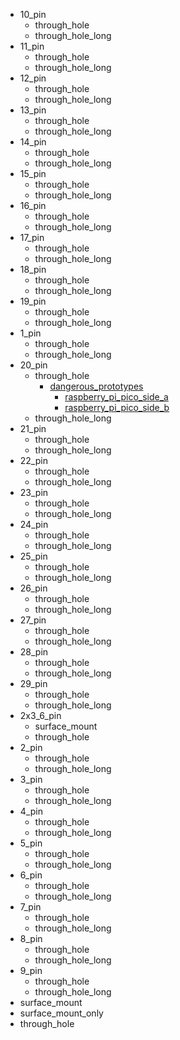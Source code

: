 * 10_pin
  * through_hole
  * through_hole_long
* 11_pin
  * through_hole
  * through_hole_long
* 12_pin
  * through_hole
  * through_hole_long
* 13_pin
  * through_hole
  * through_hole_long
* 14_pin
  * through_hole
  * through_hole_long
* 15_pin
  * through_hole
  * through_hole_long
* 16_pin
  * through_hole
  * through_hole_long
* 17_pin
  * through_hole
  * through_hole_long
* 18_pin
  * through_hole
  * through_hole_long
* 19_pin
  * through_hole
  * through_hole_long
* 1_pin
  * through_hole
  * through_hole_long
* 20_pin
  * through_hole
    * [dangerous_prototypes](20_pin/through_hole/dangerous_prototypes)
      * [raspberry_pi_pico_side_a](20_pin/through_hole/dangerous_prototypes/raspberry_pi_pico_side_a)
      * [raspberry_pi_pico_side_b](20_pin/through_hole/dangerous_prototypes/raspberry_pi_pico_side_a/raspberry_pi_pico_side_b)
  * through_hole_long
* 21_pin
  * through_hole
  * through_hole_long
* 22_pin
  * through_hole
  * through_hole_long
* 23_pin
  * through_hole
  * through_hole_long
* 24_pin
  * through_hole
  * through_hole_long
* 25_pin
  * through_hole
  * through_hole_long
* 26_pin
  * through_hole
  * through_hole_long
* 27_pin
  * through_hole
  * through_hole_long
* 28_pin
  * through_hole
  * through_hole_long
* 29_pin
  * through_hole
  * through_hole_long
* 2x3_6_pin
  * surface_mount
  * through_hole
* 2_pin
  * through_hole
  * through_hole_long
* 3_pin
  * through_hole
  * through_hole_long
* 4_pin
  * through_hole
  * through_hole_long
* 5_pin
  * through_hole
  * through_hole_long
* 6_pin
  * through_hole
  * through_hole_long
* 7_pin
  * through_hole
  * through_hole_long
* 8_pin
  * through_hole
  * through_hole_long
* 9_pin
  * through_hole
  * through_hole_long
* surface_mount
* surface_mount_only
* through_hole
